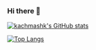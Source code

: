 ### Hi there 👋

<!--
**kachmashk/kachmashk** is a ✨ _special_ ✨ repository because its `README.md` (this file) appears on your GitHub profile.

Here are some ideas to get you started:

- 🔭 I’m currently working on ...
- 🌱 I’m currently learning ...
- 👯 I’m looking to collaborate on ...
- 🤔 I’m looking for help with ...
- 💬 Ask me about ...
- 📫 How to reach me: ...
- 😄 Pronouns: ...
- ⚡ Fun fact: ...
-->

[![kachmashk's GitHub stats](https://github-readme-stats.vercel.app/api?username=kachmashk&count_private=true)](https://github.com/kachmashk/readme)

[![Top Langs](https://github-readme-stats.vercel.app/api/top-langs/?username=kachmashk&langs_count=8&count_private=true)](https://github.com/kachmashk/readme)
